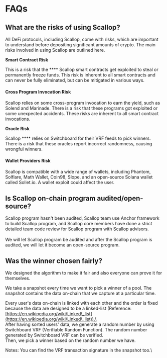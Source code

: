 # FAQs

## What are the risks of using Scallop?

All DeFi protocols, including Scallop, come with risks, which are important to understand before depositing significant amounts of crypto. The main risks involved in using Scallop are outlined here.

**Smart Contract Risk**

This is a risk that the \*\*\*\* Scallop smart contracts get exploited to steal or permanently freeze funds. This risk is inherent to all smart contracts and can never be fully eliminated, but can be mitigated in various ways.

#### Cross Program Invocation Risk

Scallop relies on some cross-program invocation to earn the yield, such as Solend and Marinade. There is a risk that these programs got exploited or some unexpected accidents. These risks are inherent to all smart contract invocations.

**Oracle Risk**

Scallop \*\*\*\* relies on Switchboard for their VRF feeds to pick winners. There is a risk that these oracles report incorrect randomness, causing wrongful winners.

#### Wallet Providers **Risk**

Scallop is compatible with a wide range of wallets, including Phantom, Solflare, Math Wallet, Coin98, Slope, and an open-source Solana wallet called Sollet.io. A wallet exploit could affect the user.

## Is Scallop on-chain program audited/open-source?

Scallop program hasn't been audited, Scallop team use Anchor framework to build Scallop program, and Scallop core members have done a strict detailed team code review for Scallop program with Scallop advisors.\
\
We will let Scallop program be audited and after the Scallop program is audited, we will let it become an open-source program.

## Was the winner chosen fairly?

We designed the algorithm to make it fair and also everyone can prove it for themselves.

We take a snapshot every time we want to pick a winner of a pool. The snapshot contains the data on-chain that we capture at a particular time.

Every user's data on-chain is linked with each other and the order is fixed because the data are designed to be a linked-list (Reference: [https://en.wikipedia.org/wiki/Linked\_list](https://en.wikipedia.org/wiki/Linked\_list)).\
\
After having sorted users' data, we generate a random number by using Switchboard VRF (Verifiable Random Function). The random number generated by Switchboard VRF can be verified.\
Then, we pick a winner based on the random number we have.

Notes: You can find the VRF transaction signature in the snapshot too.\


